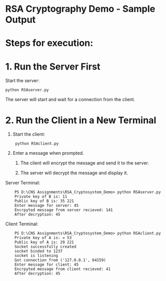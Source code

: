 # RSA Cryptography Demo - Sample Output

# Steps for execution: 

# 1. Run the Server First

Start the server:

    python RSAserver.py

The server will start and wait for a connection from the client.

# 2. Run the Client in a New Terminal

1. Start the client:

        python RSAclient.py

2. Enter a message when prompted.

    1. The client will encrypt the message and send it to the server.

    2. The server will decrypt the message and display it.

Server Terminal:

        PS D:\CNS Assignments\RSA_Cryptosystem_Demo> python RSAserver.py
        Private key of B is: 11
        Public key of B is: 35 221
        Enter message for server: 45
        Encrpyted message from server recieved: 141
        After decryption: 45

Client Terminal:

        PS D:\CNS Assignments\RSA_Cryptosystem_Demo> python RSAclient.py
        Private key of A is: = 53
        Public key of A is: 29 221
        Socket successfully created
        socket binded to 1237
        socket is listening
        Got connection from ('127.0.0.1', 64159)
        Enter message for client: 45
        Encrpyted message from client recieved: 41
        After decryption: 45

